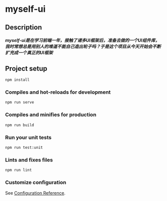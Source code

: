 # myself-ui
## Description
##### myself-ui是在学习前端一年，接触了诸多UI框架后，准备去做的一个UI组件库，我时常想总是用别人的难道不能自己造出轮子吗？于是这个项目从今天开始会不断扩充成一个真正的UI框架

## Project setup
```
npm install
```

### Compiles and hot-reloads for development
```
npm run serve
```

### Compiles and minifies for production
```
npm run build
```

### Run your unit tests
```
npm run test:unit
```

### Lints and fixes files
```
npm run lint
```

### Customize configuration
See [Configuration Reference](https://cli.vuejs.org/config/).
